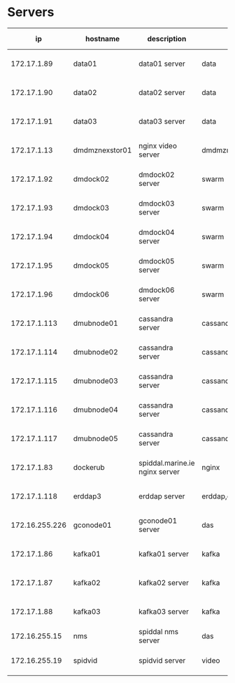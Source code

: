 # Servers
<!---
 The table is used by rundeck script, so don't change placement
 or meaning columns up to and including osVersion !!! (OK to add other columns)
 One line per row.
-->
|   ip       | hostname | description | tags         | rundeck project | rundeck username | osArch | osFamily | osName | osVersion |
| ---------- |--------- | ----------- | ------------ | --------------- | -----------------| ------ | -------  | ------ | --------- |
| 172.17.1.89 | data01 | data01 server | data | uwobs | opsuser | amd64 | unix | Linux | 3.13.0-71-generic |
| 172.17.1.90 | data02 | data02 server | data | uwobs | opsuser | amd64 | unix | Linux | 3.13.0-71-generic |
| 172.17.1.91 | data03 | data03 server | data | uwobs | opsuser | amd64 | unix | Linux | 3.13.0-71-generic |
| 172.17.1.13 | dmdmznexstor01 | nginx video server | dmdmznexstor01,video | uwobs | opsuser | amd64 | unix | Linux | 4.4.0-130-generic |
| 172.17.1.92 | dmdock02 | dmdock02 server | swarm | uwobs | opsuser | amd64 | unix | Linux | 4.15.0-36-generic |
| 172.17.1.93 | dmdock03 | dmdock03 server | swarm | uwobs | opsuser | amd64 | unix | Linux | 4.15.0-36-generic |
| 172.17.1.94 | dmdock04 | dmdock04 server | swarm | uwobs | opsuser | amd64 | unix | Linux | 4.15.0-36-generic |
| 172.17.1.95 | dmdock05 | dmdock05 server | swarm | uwobs | opsuser | amd64 | unix | Linux | 4.15.0-36-generic |
| 172.17.1.96 | dmdock06 | dmdock06 server | swarm | uwobs | opsuser | amd64 | unix | Linux | 4.15.0-36-generic |
| 172.17.1.113 | dmubnode01 | cassandra server | cassandra | uwobs | opsuser | amd64 | unix | Linux | 4.4.0-36-generic |
| 172.17.1.114 | dmubnode02 | cassandra server | cassandra | uwobs | opsuser | amd64 | unix | Linux | 4.4.0-34-generic |
| 172.17.1.115 | dmubnode03 | cassandra server | cassandra | uwobs | opsuser | amd64 | unix | Linux | 4.4.0-34-generic |
| 172.17.1.116 | dmubnode04 | cassandra server | cassandra | uwobs | opsuser | amd64 | unix | Linux | 4.4.0-34-generic |
| 172.17.1.117 | dmubnode05 | cassandra server | cassandra | uwobs | opsuser | amd64 | unix | Linux | 4.4.0-34-generic |
| 172.17.1.83 | dockerub | spiddal.marine.ie nginx server | nginx | uwobs | dmuser | amd64 | unix | Linux | 3.13.0-71-generic |
| 172.17.1.118 | erddap3 | erddap server | erddap,erddap3 | uwobs | dmuser | amd64 | unix | Linux | 4.4.0-127-generic |
| 172.16.255.226 | gconode01 | gconode01 server | das | uwobs | gcouser | amd64 | unix | Linux | 3.13.0-71-generic |
| 172.17.1.86 | kafka01 | kafka01 server | kafka | uwobs | opsuser | amd64 | unix | Linux | 3.13.0-71-generic |
| 172.17.1.87 | kafka02 | kafka02 server | kafka | uwobs | opsuser | amd64 | unix | Linux | 3.13.0-71-generic |
| 172.17.1.88 | kafka03 | kafka03 server | kafka | uwobs | opsuser | amd64 | unix | Linux | 3.13.0-71-generic |
| 172.16.255.15 | nms | spiddal nms server | das | uwobs | Administrator | amd64 | windows | windows | windows |
| 172.16.255.19 | spidvid | spidvid server | video | uwobs | dmuser | amd64 | unix | Linux | 3.13.0-71-generic |


